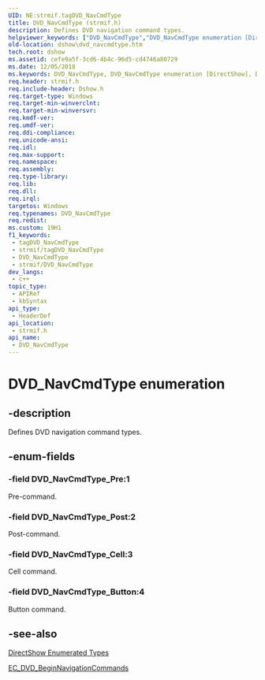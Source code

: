 ```yaml
---
UID: NE:strmif.tagDVD_NavCmdType
title: DVD_NavCmdType (strmif.h)
description: Defines DVD navigation command types.
helpviewer_keywords: ["DVD_NavCmdType","DVD_NavCmdType enumeration [DirectShow]","DVD_NavCmdType_Button","DVD_NavCmdType_Cell","DVD_NavCmdType_Post","DVD_NavCmdType_Pre","dshow.dvd_navcmdtype","strmif/DVD_NavCmdType","strmif/DVD_NavCmdType_Button","strmif/DVD_NavCmdType_Cell","strmif/DVD_NavCmdType_Post","strmif/DVD_NavCmdType_Pre"]
old-location: dshow\dvd_navcmdtype.htm
tech.root: dshow
ms.assetid: cefe9a5f-3cd6-4b4c-96d5-cd4746a80729
ms.date: 12/05/2018
ms.keywords: DVD_NavCmdType, DVD_NavCmdType enumeration [DirectShow], DVD_NavCmdType_Button, DVD_NavCmdType_Cell, DVD_NavCmdType_Post, DVD_NavCmdType_Pre, dshow.dvd_navcmdtype, strmif/DVD_NavCmdType, strmif/DVD_NavCmdType_Button, strmif/DVD_NavCmdType_Cell, strmif/DVD_NavCmdType_Post, strmif/DVD_NavCmdType_Pre
req.header: strmif.h
req.include-header: Dshow.h
req.target-type: Windows
req.target-min-winverclnt: 
req.target-min-winversvr: 
req.kmdf-ver: 
req.umdf-ver: 
req.ddi-compliance: 
req.unicode-ansi: 
req.idl: 
req.max-support: 
req.namespace: 
req.assembly: 
req.type-library: 
req.lib: 
req.dll: 
req.irql: 
targetos: Windows
req.typenames: DVD_NavCmdType
req.redist: 
ms.custom: 19H1
f1_keywords:
 - tagDVD_NavCmdType
 - strmif/tagDVD_NavCmdType
 - DVD_NavCmdType
 - strmif/DVD_NavCmdType
dev_langs:
 - c++
topic_type:
 - APIRef
 - kbSyntax
api_type:
 - HeaderDef
api_location:
 - strmif.h
api_name:
 - DVD_NavCmdType
---
```


# DVD_NavCmdType enumeration


## -description

Defines DVD navigation command types.

## -enum-fields

### -field DVD_NavCmdType_Pre:1

Pre-command.

### -field DVD_NavCmdType_Post:2

Post-command.

### -field DVD_NavCmdType_Cell:3

Cell command.

### -field DVD_NavCmdType_Button:4

Button command.

## -see-also

<a href="/windows/desktop/DirectShow/directshow-enumerated-types">DirectShow Enumerated Types</a>



<a href="/windows/desktop/DirectShow/ec-dvd-beginnavigationcommands">EC_DVD_BeginNavigationCommands</a>

